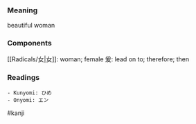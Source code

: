 ### Meaning

beautiful woman

### Components

[[Radicals/女|女]]: woman; female 爰: lead on to; therefore; then

### Readings

```
- Kunyomi: ひめ
- Onyomi: エン
```

#kanji
